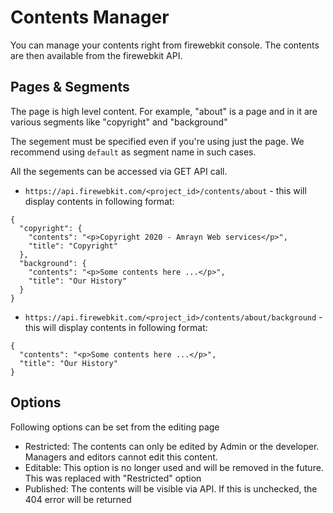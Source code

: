 # Contents Manager
You can manage your contents right from firewebkit console. The contents are then available from the firewebkit API.

## Pages & Segments
The page is high level content. For example, "about" is a page and in it are various segments like "copyright" and "background"

The segement must be specified even if you're using just the page. We recommend using `default` as segment name in such cases.

All the segements can be accessed via GET API call.

* `https://api.firewebkit.com/<project_id>/contents/about` - this will display contents in following format:
```
{
  "copyright": {
    "contents": "<p>Copyright 2020 - Amrayn Web services</p>",
    "title": "Copyright"
  },
  "background": {
    "contents": "<p>Some contents here ...</p>",
    "title": "Our History"
  }
}
```

* `https://api.firewebkit.com/<project_id>/contents/about/background` - this will display contents in following format:

```
{
  "contents": "<p>Some contents here ...</p>",
  "title": "Our History"
}
```


## Options
Following options can be set from the editing page

* Restricted: The contents can only be edited by Admin or the developer. Managers and editors cannot edit this content.
* Editable: This option is no longer used and will be removed in the future. This was replaced with "Restricted" option
* Published: The contents will be visible via API. If this is unchecked, the 404 error will be returned
